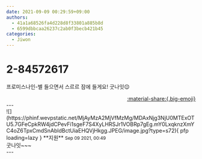 ```yaml
---
date: 2021-09-09 00:29:59+09:00
authors:
  - 41a1a68526fa4d228d8f33801a885b8d
  - 6599dbbcaa26237c2ab0f3becb421b45
categories:
  - Jiwon
---
```


# 2-84572617

<div class="post-container" markdown="1">
<div class="content-container md-sidebar__scrollwrap" markdown="1">

프로미스나인-별 들으면서 스르르 잠에 들게요! 굿나잇😌

</div>
</div>

<div style="text-align: right;" markdown="1">
<a href="https://weverse.io/fromis9/fanpost/2-84572617" style="text-align: right;">:material-share:{.big-emoji}</a>
</div>
---

<div class="comments-container md-sidebar__scrollwrap" markdown="1">
<div class="comment" markdown="1">
<div class='id-container' markdown="1">
![](https://phinf.wevpstatic.net/MjAyMzA2MjVfMzMg/MDAxNjg3NjU0MTExOTU5.7GFeCpkRW4jdCPevFi1sgeF7S4XyLHRSJr1VOBRp7gEg.mY0LxqknzXmYC4oZ6TpxCmdSnAbldBctUiaEHQVjHkgg.JPEG/image.jpg?type=s72){ pfp loading=lazy }
**<span class="artist">지원</span>** <small>Sep 09 2021, 00:49</small><br>
</div>
<div class='comment-body' markdown="1">
굿나잇~~~
</div>
</div>
</div>
---
